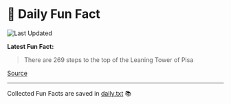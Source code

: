 # 🌟 Daily Fun Fact

![Last Updated](https://img.shields.io/badge/Last_Updated-2025_08_03-blue?style=flat-square)

**Latest Fun Fact:**

> There are 269 steps to the top of the Leaning Tower of Pisa

[Source](http://www.djtech.net/humor/useless_facts.htm)

---

Collected Fun Facts are saved in [daily.txt](daily.txt) 📚
